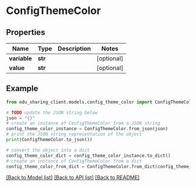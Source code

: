 # ConfigThemeColor


## Properties

Name | Type | Description | Notes
------------ | ------------- | ------------- | -------------
**variable** | **str** |  | [optional] 
**value** | **str** |  | [optional] 

## Example

```python
from edu_sharing_client.models.config_theme_color import ConfigThemeColor

# TODO update the JSON string below
json = "{}"
# create an instance of ConfigThemeColor from a JSON string
config_theme_color_instance = ConfigThemeColor.from_json(json)
# print the JSON string representation of the object
print(ConfigThemeColor.to_json())

# convert the object into a dict
config_theme_color_dict = config_theme_color_instance.to_dict()
# create an instance of ConfigThemeColor from a dict
config_theme_color_from_dict = ConfigThemeColor.from_dict(config_theme_color_dict)
```
[[Back to Model list]](../README.md#documentation-for-models) [[Back to API list]](../README.md#documentation-for-api-endpoints) [[Back to README]](../README.md)


